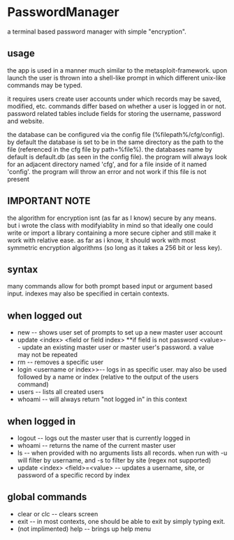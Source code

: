 # PasswordManager
a terminal based password manager with simple "encryption".

## usage
the app is used in a manner much similar to the metasploit-framework. upon launch the user is thrown into a shell-like prompt in which different unix-like commands may be typed.

it requires users create user accounts under which records may be saved, modified, etc. commands differ based on whether a user is logged in or not. password related tables include fields for storing the username, password and website.  

the database can be configured via the config file (%filepath%/cfg/config). by default the database is set to be in the same directory as the path to the file (referenced in the cfg file by path=%file%). the databases name by default is default.db (as seen in the config file). the program will always look for an adjacent directory named 'cfg', and for a file inside of it named 'config'. the program will throw an error and not work if this file is not present


## IMPORTANT NOTE
the algorithm for encryption isnt (as far as I know) secure by any means. but i wrote the class with modifyiablity in mind so that ideally one could write or import a library containing a more secure cipher and still make it work with relative ease. as far as i know, it should work with most symmetric encryption algorithms (so long as it takes a 256 bit or less key).

## syntax
many commands allow for both prompt based input or argument based input. indexes may also be specified in certain contexts.

## when logged out
<ul>
  <li>new -- shows user set of prompts to set up a new master user account</li>
  <li>update &lt;index&gt; &lt;field or field index&gt; **if field is not password &lt;value&gt;-- update an existing master user or master user's password. a value may not be repeated</li>
  <li>rm -- removes a specific user</li>
  <li>login &lt;username or index&gt;>-- logs in as specific user. may also be used followed by a name or index (relative to the output of the users command)</li>
  <li>users -- lists all created users</li>
  <li>whoami -- will always return "not logged in" in this context</li>
</ul>

## when logged in
<ul>
  <li>logout -- logs out the master user that is currently logged in </li>
  <li>whoami -- returns the name of the current master user</li>
  <li>ls -- when provided with no arguments lists all records. when run with -u <filter> will filter by username, and -s <filter> to filter by site (regex not supported)</li>
  <li>update &lt;index&gt; &lt;field&gt;=&lt;value&gt; -- updates a username, site, or password of a specific record by index </li>
</ul>
    
## global commands
<ul>
  <li>clear or clc -- clears screen</li>
  <li>exit -- in most contexts, one should be able to exit by simply typing exit.</li>
  <li>(not implimented) help -- brings up help menu</li>
</ul>
